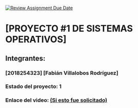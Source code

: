 [![Review Assignment Due Date](https://classroom.github.com/assets/deadline-readme-button-22041afd0340ce965d47ae6ef1cefeee28c7c493a6346c4f15d667ab976d596c.svg)](https://classroom.github.com/a/Rienb51X)
# [PROYECTO #1 DE SISTEMAS OPERATIVOS]
## Integrantes:
### [2018254323] [Fabián Villalobos Rodríguez]

### Estado del proyecto: 1
### Enlace del video: [(Si esto fue solicitado)](https://youtu.be/nLv0-6WaFWw)
